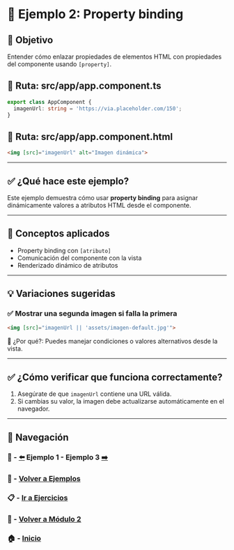 # 🧪 Ejemplo 2: Property binding

## 🎯 Objetivo
Entender cómo enlazar propiedades de elementos HTML con propiedades del componente usando `[property]`.

## 📁 Ruta: src/app/app.component.ts
```ts
export class AppComponent {
  imagenUrl: string = 'https://via.placeholder.com/150';
}
```

## 📁 Ruta: src/app/app.component.html
```html
<img [src]="imagenUrl" alt="Imagen dinámica">
```

---

## ✅ ¿Qué hace este ejemplo?
Este ejemplo demuestra cómo usar **property binding** para asignar dinámicamente valores a atributos HTML desde el componente.

---

## 🧠 Conceptos aplicados

- Property binding con `[atributo]`
- Comunicación del componente con la vista
- Renderizado dinámico de atributos

---

## 💡 Variaciones sugeridas

### ✅ Mostrar una segunda imagen si falla la primera
```html
<img [src]="imagenUrl || 'assets/imagen-default.jpg'">
```

📌 ¿Por qué?: Puedes manejar condiciones o valores alternativos desde la vista.

---

## ✅ ¿Cómo verificar que funciona correctamente?

1. Asegúrate de que `imagenUrl` contiene una URL válida.
2. Si cambias su valor, la imagen debe actualizarse automáticamente en el navegador.

---

## 🔁 Navegación

### 🧪 - [⬅️](./Ejemplo_1.md) Ejemplo 1 - Ejemplo 3 [➡️](./Ejemplo_3.md)
### 🧪 - [Volver a Ejemplos](../README.md)
### 📋 - [Ir a Ejercicios](../../Ejercicios/README.md)
### 📘 - [Volver a Módulo 2](../../Modulo_2.md)
### 🏠 - [Inicio](../../../README.md)
